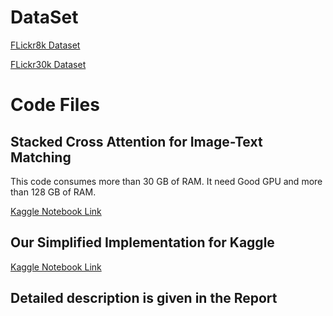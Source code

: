 # DataSet

[FLickr8k Dataset](https://www.kaggle.com/datasets/adityajn105/flickr8k)

[FLickr30k Dataset](https://www.kaggle.com/datasets/kuanghueilee/scan-features)

# Code Files
## Stacked Cross Attention for Image-Text Matching
This code consumes more than 30 GB of RAM. It need Good GPU and more than 128 GB of RAM.

[Kaggle Notebook Link](https://www.kaggle.com/code/sakethg1729/stacked-cross-attention-for-image-text-matching)

## Our Simplified Implementation for Kaggle
[Kaggle Notebook Link](https://www.kaggle.com/code/sakethg1729/image-text-matching-using-attention-frameworks)

## Detailed description is given in the Report
